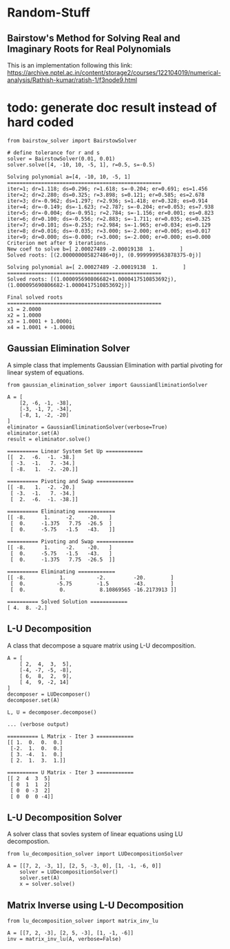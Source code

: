 # Random-Stuff

## Bairstow's Method for Solving Real and Imaginary Roots for Real Polynomials
This is an implementation following this link:
https://archive.nptel.ac.in/content/storage2/courses/122104019/numerical-analysis/Rathish-kumar/ratish-1/f3node9.html

# todo: generate doc result instead of hard coded
```
from bairstow_solver import BairstowSolver

# define tolerance for r and s
solver = BairstowSolver(0.01, 0.01)
solver.solve([4, -10, 10, -5, 1], r=0.5, s=-0.5)
```

```
Solving polynomial a=[4, -10, 10, -5, 1]
==================================================
iter=1; dr=1.118; ds=0.296; r=1.618; s=-0.204; er=0.691; es=1.456
iter=2; dr=2.280; ds=0.325; r=3.898; s=0.121; er=0.585; es=2.678
iter=3; dr=-0.962; ds=1.297; r=2.936; s=1.418; er=0.328; es=0.914
iter=4; dr=-0.149; ds=-1.623; r=2.787; s=-0.204; er=0.053; es=7.938
iter=5; dr=-0.004; ds=-0.951; r=2.784; s=-1.156; er=0.001; es=0.823
iter=6; dr=0.100; ds=-0.556; r=2.883; s=-1.711; er=0.035; es=0.325
iter=7; dr=0.101; ds=-0.253; r=2.984; s=-1.965; er=0.034; es=0.129
iter=8; dr=0.016; ds=-0.035; r=3.000; s=-2.000; er=0.005; es=0.017
iter=9; dr=0.000; ds=-0.000; r=3.000; s=-2.000; er=0.000; es=0.000
Criterion met after 9 iterations.
New coef to solve b=[ 2.00027489 -2.00019138  1.        ]
Solved roots: [(2.000000005827486+0j), (0.9999999563878375-0j)]

Solving polynomial a=[ 2.00027489 -2.00019138  1.        ]
==================================================
Solved roots: [(1.000095690806682+1.0000417510853692j), (1.000095690806682-1.0000417510853692j)]

Final solved roots
==================================================
x1 = 2.0000
x2 = 1.0000
x3 = 1.0001 + 1.0000i
x4 = 1.0001 + -1.0000i
```


## Gaussian Elimination Solver
A simple class that implements Gaussian Elimination with partial pivoting for linear system of equations.
```
from gaussian_elimination_solver import GaussianEliminationSolver

A = [
    [2, -6, -1, -38],
    [-3, -1, 7, -34],
    [-8, 1, -2, -20]
]
eliminator = GaussianEliminationSolver(verbose=True)
eliminator.set(A)
result = eliminator.solve()
```

```
========== Linear System Set Up ============
[[  2.  -6.  -1. -38.]
 [ -3.  -1.   7. -34.]
 [ -8.   1.  -2. -20.]]

========== Pivoting and Swap ============
[[ -8.   1.  -2. -20.]
 [ -3.  -1.   7. -34.]
 [  2.  -6.  -1. -38.]]

========== Eliminating ============
[[ -8.      1.     -2.    -20.   ]
 [  0.     -1.375   7.75  -26.5  ]
 [  0.     -5.75   -1.5   -43.   ]]

========== Pivoting and Swap ============
[[ -8.      1.     -2.    -20.   ]
 [  0.     -5.75   -1.5   -43.   ]
 [  0.     -1.375   7.75  -26.5  ]]

========== Eliminating ============
[[ -8.           1.          -2.         -20.        ]
 [  0.          -5.75        -1.5        -43.        ]
 [  0.           0.           8.10869565 -16.2173913 ]]

========== Solved Solution ============
[ 4.  8. -2.]
```


## L-U Decomposition
A class that decompose a square matrix using L-U decomposition.

```
A = [
    [ 2,  4,  3,  5],
    [-4, -7, -5, -8],
    [ 6,  8,  2,  9],
    [ 4,  9, -2, 14]
]
decomposer = LUDecomposer()
decomposer.set(A)

L, U = decomposer.decompose()
```

```
... (verbose output)

========== L Matrix - Iter 3 ============
[[ 1.  0.  0.  0.]
 [-2.  1.  0.  0.]
 [ 3. -4.  1.  0.]
 [ 2.  1.  3.  1.]]

========== U Matrix - Iter 3 ============
[[ 2  4  3  5]
 [ 0  1  1  2]
 [ 0  0 -3  2]
 [ 0  0  0 -4]]
```

## L-U Decomposition Solver
A solver class that sovles system of linear equations using LU decompostion.
```
from lu_decomposition_solver import LUDecompositionSolver

A = [[7, 2, -3, 1], [2, 5, -3, 0], [1, -1, -6, 0]]
    solver = LUDecompositionSolver()
    solver.set(A)
    x = solver.solve()
```

## Matrix Inverse using L-U Decomposition
```
from lu_decomposition_solver import matrix_inv_lu

A = [[7, 2, -3], [2, 5, -3], [1, -1, -6]]
inv = matrix_inv_lu(A, verbose=False)
```
